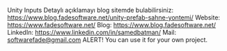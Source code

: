 Unity Inputs
Detaylı açıklamayı blog sitemde bulabilirsiniz: https://www.blog.fadesoftware.net/unity-prefab-sahne-yontemi/
Website: https://www.fadesoftware.net/
Blog: https://www.blog.fadesoftware.net/
LinkedIn: https://www.linkedin.com/in/samedbatman/
Mail: softwarefade@gmail.com
ALERT! You can use it for your own project.
